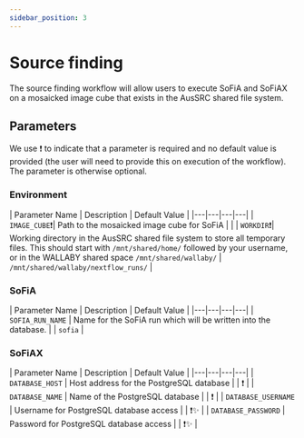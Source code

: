 ```yaml
---
sidebar_position: 3
---
```


# Source finding

The source finding workflow will allow users to execute SoFiA and SoFiAX on a mosaicked image cube that exists in the AusSRC shared file system.

## Parameters

We use ❗ to indicate that a parameter is required and no default value is provided (the user will need to provide this on execution of the workflow). The parameter is otherwise optional.

### Environment 

| Parameter Name  | Description | Default Value |
|---|---|---|---|
|	`IMAGE_CUBE`❗| Path to the mosaicked image cube for SoFiA |  |
|	`WORKDIR`❗| Working directory in the AusSRC shared file system to store all temporary files. This should start with `/mnt/shared/home/` followed by your username, or in the WALLABY shared space `/mnt/shared/wallaby/` | `/mnt/shared/wallaby/nextflow_runs/` |

### SoFiA

| Parameter Name  | Description | Default Value | 
|---|---|---|---|
| `SOFIA_RUN_NAME` | Name for the SoFiA run which will be written into the database. |  | `sofia` |


### SoFiAX

| Parameter Name  | Description | Default Value | 
|---|---|---|---|
| `DATABASE_HOST` | Host address for the PostgreSQL database |  | ❗ |
| `DATABASE_NAME` | Name of the PostgreSQL database |  | ❗ |
| `DATABASE_USERNAME` | Username for PostgreSQL database access |  | ❗✨ |
| `DATABASE_PASSWORD` | Password for PostgreSQL database access |  | ❗✨ |
